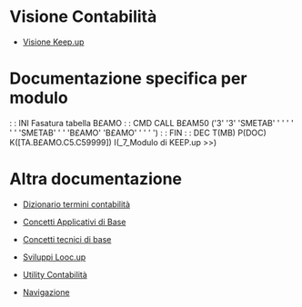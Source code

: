 # Visione Contabilità
- [Visione Keep.up](Sorgenti/TA/B£A/C5_001)

# Documentazione specifica per modulo
 :  : INI  Fasatura tabella B£AMO
 :  : CMD CALL B£AM50 ('3' '3' 'SMETAB' ' ' ' ' ' ' 'SMETAB' ' ' 'B£AMO' 'B£AMO' ' ' ' ')
 :  : FIN
 :  : DEC T(MB) P(DOC) K([TA.B£AMO.C5.C59999]) I(_7_Modulo di KEEP.up    >>)

# Altra documentazione
- [Dizionario termini contabilità](Sorgenti/DOC/TA/B£AMO/C5DIZI)
- [Concetti Applicativi di Base](Sorgenti/DOC/TA/B£AMO/C5COAP)
- [Concetti tecnici di base](Sorgenti/DOC/TA/B£AMO/C5COTE)

- [Sviluppi Looc.up](Sorgenti/DOC/TA/B£AMO/C5LOOC)
- [Utility Contabilità](Sorgenti/DOC/TA/B£AMO/C5BASE_UTI)
- [Navigazione](Sorgenti/DOC/TA/B£AMO/C5BASE_EXT)
